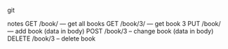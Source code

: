 git

notes
GET /book/ — get all books
GET /book/3/ — get book 3
PUT /book/ — add book (data in body)
POST /book/3 – change book (data in body)
DELETE /book/3 – delete book
